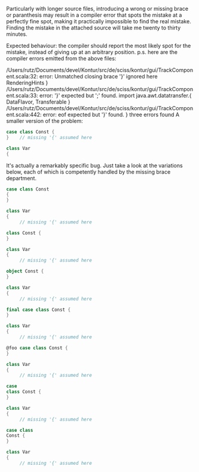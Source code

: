 Particularly with longer source files, introducing a wrong or missing brace or paranthesis may result in a compiler error that spots the mistake at a perfectly fine spot, making it practically impossible to find the real mistake. Finding the mistake in the attached source will take me twenty to thirty minutes.

Expected behaviour: the compiler should report the most likely spot for the mistake, instead of giving up at an arbitrary position.
p.s. here are the compiler errors emitted from the above files:

/Users/rutz/Documents/devel/Kontur/src/de/sciss/kontur/gui/TrackComponent.scala:32: error: Unmatched closing brace '}' ignored here
                 RenderingHints }
/Users/rutz/Documents/devel/Kontur/src/de/sciss/kontur/gui/TrackComponent.scala:33: error: '}' expected but ';' found.
import java.awt.datatransfer.{ DataFlavor, Transferable }
/Users/rutz/Documents/devel/Kontur/src/de/sciss/kontur/gui/TrackComponent.scala:442: error: eof expected but '}' found.
}
three errors found
A smaller version of the problem:

```scala
case class Const {
}    // missing '{' assumed here

class Var
{

```

It's actually a remarkably specific bug. Just take a look at the variations below, each of which is competently handled by the missing brace department.

```scala
case class Const
{
}

class Var
{
     // missing '{' assumed here
```

```scala
class Const {
}

class Var
{
     // missing '{' assumed here
```

```scala
object Const {
}

class Var
{
     // missing '{' assumed here
```

```scala
final case class Const {
}

class Var
{
     // missing '{' assumed here
```

```scala
@foo case class Const {
}

class Var
{
     // missing '{' assumed here
```

```scala
case
class Const {
}

class Var
{
     // missing '{' assumed here
```

```scala
case class
Const {
}

class Var
{
     // missing '{' assumed here
```
